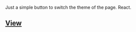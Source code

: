 Just a simple button to switch the theme of the page. React.
<a href="https://plutarchdev.github.io/dark-to-light-page/">
## View
</a>
